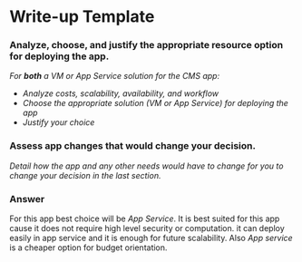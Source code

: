 # Write-up Template

### Analyze, choose, and justify the appropriate resource option for deploying the app.

*For **both** a VM or App Service solution for the CMS app:*
- *Analyze costs, scalability, availability, and workflow*
- *Choose the appropriate solution (VM or App Service) for deploying the app*
- *Justify your choice*

### Assess app changes that would change your decision.

*Detail how the app and any other needs would have to change for you to change your decision in the last section.* 

### Answer
For this app best choice will be *App Service*. It is best suited for this app cause it does not require high level security or computation. it can deploy easily in app service and it is enough for future scalability. Also *App service* is a cheaper option for budget orientation. 